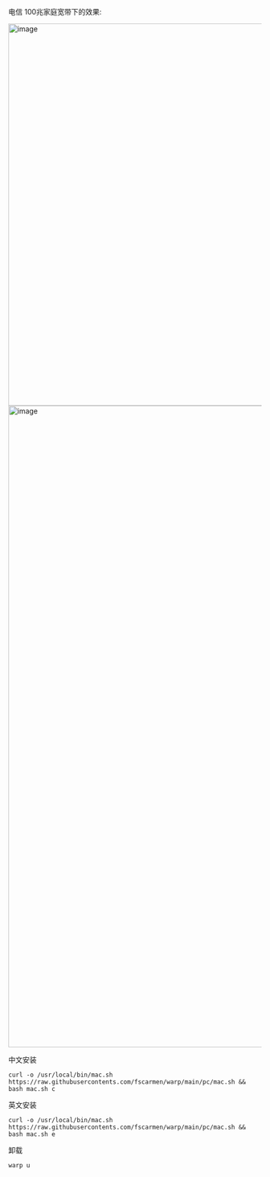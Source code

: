 电信 100兆家庭宽带下的效果:

<img width="760" alt="image" src="https://user-images.githubusercontent.com/62703343/164387239-e9a271a3-681d-45fd-a97c-16db4b6c5974.png">

<img width="1276" alt="image" src="https://user-images.githubusercontent.com/62703343/164387867-560de6eb-ac63-4648-a330-8ebe0f05c1b0.png">

中文安装
```
curl -o /usr/local/bin/mac.sh https://raw.githubusercontents.com/fscarmen/warp/main/pc/mac.sh && bash mac.sh c
```

英文安装
```
curl -o /usr/local/bin/mac.sh https://raw.githubusercontents.com/fscarmen/warp/main/pc/mac.sh && bash mac.sh e
```

卸载
```
warp u
```
